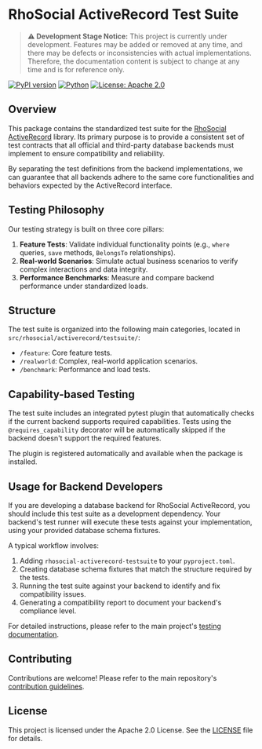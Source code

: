 # RhoSocial ActiveRecord Test Suite

> **⚠️ Development Stage Notice:** This project is currently under development. Features may be added or removed at any time, and there may be defects or inconsistencies with actual implementations. Therefore, the documentation content is subject to change at any time and is for reference only.

[![PyPI version](https://badge.fury.io/py/rhosocial-activerecord-testsuite.svg)](https://badge.fury.io/py/rhosocial-activerecord-testsuite)
[![Python](https://img.shields.io/pypi/pyversions/rhosocial-activerecord-testsuite.svg)](https://pypi.org/project/rhosocial-activerecord-testsuite/)
[![License: Apache 2.0](https://img.shields.io/badge/License-Apache%202.0-blue.svg)](https://opensource.org/licenses/Apache-2.0)

## Overview

This package contains the standardized test suite for the [RhoSocial ActiveRecord](https://github.com/rhosocial/python-activerecord) library. Its primary purpose is to provide a consistent set of test contracts that all official and third-party database backends must implement to ensure compatibility and reliability.

By separating the test definitions from the backend implementations, we can guarantee that all backends adhere to the same core functionalities and behaviors expected by the ActiveRecord interface.

## Testing Philosophy

Our testing strategy is built on three core pillars:

1.  **Feature Tests**: Validate individual functionality points (e.g., `where` queries, `save` methods, `BelongsTo` relationships).
2.  **Real-world Scenarios**: Simulate actual business scenarios to verify complex interactions and data integrity.
3.  **Performance Benchmarks**: Measure and compare backend performance under standardized loads.

## Structure

The test suite is organized into the following main categories, located in `src/rhosocial/activerecord/testsuite/`:

-   `/feature`: Core feature tests.
-   `/realworld`: Complex, real-world application scenarios.
-   `/benchmark`: Performance and load tests.

## Capability-based Testing

The test suite includes an integrated pytest plugin that automatically checks if the current backend supports required capabilities. Tests using the `@requires_capability` decorator will be automatically skipped if the backend doesn't support the required features.

The plugin is registered automatically and available when the package is installed.

## Usage for Backend Developers

If you are developing a database backend for RhoSocial ActiveRecord, you should include this test suite as a development dependency. Your backend's test runner will execute these tests against your implementation, using your provided database schema fixtures.

A typical workflow involves:
1.  Adding `rhosocial-activerecord-testsuite` to your `pyproject.toml`.
2.  Creating database schema fixtures that match the structure required by the tests.
3.  Running the test suite against your backend to identify and fix compatibility issues.
4.  Generating a compatibility report to document your backend's compliance level.

For detailed instructions, please refer to the main project's [testing documentation](https://github.com/rhosocial/python-activerecord/blob/main/tests/rhosocial/activerecord_test/README.md).

## Contributing

Contributions are welcome! Please refer to the main repository's [contribution guidelines](https://github.com/rhosocial/python-activerecord/blob/main/CONTRIBUTING.md).

## License

This project is licensed under the Apache 2.0 License. See the [LICENSE](LICENSE) file for details.
